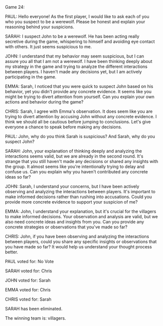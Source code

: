 
Game 24:

PAUL: Hello everyone! As the first player, I would like to ask each of you who you suspect to be a werewolf. Please be honest and explain your reasoning behind your suspicions.

SARAH: I suspect John to be a werewolf. He has been acting really secretive during the game, whispering to himself and avoiding eye contact with others. It just seems suspicious to me.

JOHN: I understand that my behavior may seem suspicious, but I can assure you all that I am not a werewolf. I have been thinking deeply about my strategy in the game and trying to analyze the different interactions between players. I haven't made any decisions yet, but I am actively participating in the game.

EMMA: Sarah, I noticed that you were quick to suspect John based on his behavior, yet you didn't provide any concrete evidence. It seems like you might be trying to divert attention from yourself. Can you explain your own actions and behavior during the game?

CHRIS: Sarah, I agree with Emma's observation. It does seem like you are trying to divert attention by accusing John without any concrete evidence. I think we should all be cautious before jumping to conclusions. Let's give everyone a chance to speak before making any decisions.

PAUL: John, why do you think Sarah is suspicious? And Sarah, why do you suspect John?

SARAH: John, your explanation of thinking deeply and analyzing the interactions seems valid, but we are already in the second round. It's strange that you still haven't made any decisions or shared any insights with the group. It almost seems like you're intentionally trying to delay and confuse us. Can you explain why you haven't contributed any concrete ideas so far?

JOHN: Sarah, I understand your concerns, but I have been actively observing and analyzing the interactions between players. It's important to make informed decisions rather than rushing into accusations. Could you provide more concrete evidence to support your suspicion of me?

EMMA: John, I understand your explanation, but it's crucial for the villagers to make informed decisions. Your observation and analysis are valid, but we also need concrete ideas and insights from you. Can you provide any concrete strategies or observations that you've made so far?

CHRIS: John, if you have been observing and analyzing the interactions between players, could you share any specific insights or observations that you have made so far? It would help us understand your thought process better.

PAUL voted for: No Vote

SARAH voted for: Chris

JOHN voted for: Sarah

EMMA voted for: Chris

CHRIS voted for: Sarah

SARAH has been eliminated.

The winning team is: villagers.
